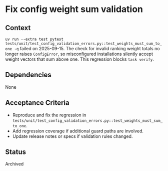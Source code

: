 # Fix config weight sum validation

## Context
`uv run --extra test pytest
tests/unit/test_config_validation_errors.py::test_weights_must_sum_to_one -q`
failed on 2025-09-15. The check for invalid ranking weight totals no longer
raises `ConfigError`, so misconfigured installations silently accept weight
vectors that sum above one. This regression blocks `task verify`.

## Dependencies
None

## Acceptance Criteria
- Reproduce and fix the regression in
  `tests/unit/test_config_validation_errors.py::test_weights_must_sum_to_one`.
- Add regression coverage if additional guard paths are involved.
- Update release notes or specs if validation rules changed.

## Status
Archived
